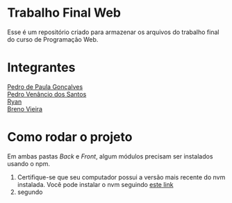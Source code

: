 # Trabalho Final Web
Esse é um repositório criado para armazenar os arquivos do trabalho final do curso de Programação Web.

# Integrantes
[Pedro de Paula Gonçalves](https://github.com/Pedroca2005BR) <br>
[Pedro Venâncio dos Santos](https://github.com/pdrVenancio) <br>
[Ryan](https://github.com/RyanForward) <br>
[Breno Vieira](https://github.com/Brenovnc) <br>

# Como rodar o projeto
Em ambas pastas *Back* e *Front*, algum módulos precisam ser instalados usando o npm. 
<ol>
    <li> Certifique-se que seu computador possui a versão mais recente do nvm instalada. Você pode instalar o nvm seguindo <a href="https://github.com/nvm-sh/nvm?tab=readme-ov-file#important-notes">este link</a>
    <li> segundo
</ol>
